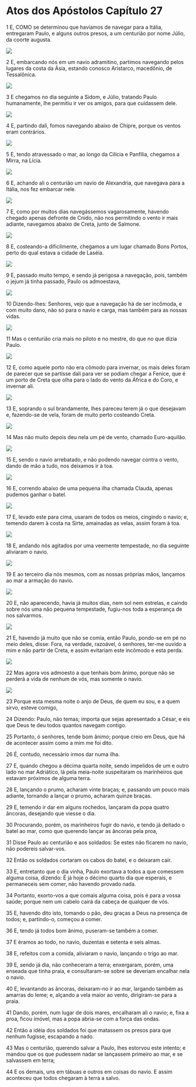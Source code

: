 # Atos dos Apóstolos Capítulo 27

1	E, COMO se determinou que havíamos de navegar para a Itália, entregaram Paulo, e alguns outros presos, a um centurião por nome Júlio, da coorte augusta.

![](.img/44_Ac_27_01_RG.jpg)

2	E, embarcando nós em um navio adramitino, partimos navegando pelos lugares da costa da Ásia, estando conosco Aristarco, macedônio, de Tessalônica.

![](.img/44_Ac_27_02_RG.jpg)

3	E chegamos no dia seguinte a Sidom, e Júlio, tratando Paulo humanamente, lhe permitiu ir ver os amigos, para que cuidassem dele.

![](.img/44_Ac_27_03_RG.jpg)

4	E, partindo dali, fomos navegando abaixo de Chipre, porque os ventos eram contrários.

![](.img/44_Ac_27_04_RG.jpg)

5	E, tendo atravessado o mar, ao longo da Cilícia e Panfília, chegamos a Mirra, na Lícia.

![](.img/44_Ac_27_05_RG.jpg)

6	E, achando ali o centurião um navio de Alexandria, que navegava para a Itália, nos fez embarcar nele.

![](.img/44_Ac_27_06_RG.jpg)

7	E, como por muitos dias navegássemos vagarosamente, havendo chegado apenas defronte de Cnido, não nos permitindo o vento ir mais adiante, navegamos abaixo de Creta, junto de Salmone.

![](.img/44_Ac_27_07_RG.jpg)

8	E, costeando-a dificilmente, chegamos a um lugar chamado Bons Portos, perto do qual estava a cidade de Laséia.

![](.img/44_Ac_27_08_RG.jpg)

9	E, passado muito tempo, e sendo já perigosa a navegação, pois, também o jejum já tinha passado, Paulo os admoestava,

![](.img/44_Ac_27_09_RG.jpg)

10	Dizendo-lhes: Senhores, vejo que a navegação há de ser incômoda, e com muito dano, não só para o navio e carga, mas também para as nossas vidas.

![](.img/44_Ac_27_10_RG.jpg)

11	Mas o centurião cria mais no piloto e no mestre, do que no que dizia Paulo.

![](.img/44_Ac_27_11_RG.jpg)

12	E, como aquele porto não era cômodo para invernar, os mais deles foram de parecer que se partisse dali para ver se podiam chegar a Fenice, que é um porto de Creta que olha para o lado do vento da África e do Coro, e invernar ali.

![](.img/44_Ac_27_12_RG.jpg)

13	E, soprando o sul brandamente, lhes pareceu terem já o que desejavam e, fazendo-se de vela, foram de muito perto costeando Creta.

![](.img/44_Ac_27_13_RG.jpg)

14	Mas não muito depois deu nela um pé de vento, chamado Euro-aquilão.

![](.img/44_Ac_27_14_RG.jpg)

15	E, sendo o navio arrebatado, e não podendo navegar contra o vento, dando de mão a tudo, nos deixamos ir à toa.

![](.img/44_Ac_27_15_RG.jpg)

16	E, correndo abaixo de uma pequena ilha chamada Clauda, apenas pudemos ganhar o batel.

![](.img/44_Ac_27_16_RG.jpg)

17	E, levado este para cima, usaram de todos os meios, cingindo o navio; e, temendo darem à costa na Sirte, amainadas as velas, assim foram à toa.

![](.img/44_Ac_27_17_RG.jpg)

18	E, andando nós agitados por uma veemente tempestade, no dia seguinte aliviaram o navio.

![](.img/44_Ac_27_18_RG.jpg)

19	E ao terceiro dia nós mesmos, com as nossas próprias mãos, lançamos ao mar a armação do navio.

![](.img/44_Ac_27_19_RG.jpg)

20	E, não aparecendo, havia já muitos dias, nem sol nem estrelas, e caindo sobre nós uma não pequena tempestade, fugiu-nos toda a esperança de nos salvarmos.

![](.img/44_Ac_27_20_RG.jpg)

21	E, havendo já muito que não se comia, então Paulo, pondo-se em pé no meio deles, disse: Fora, na verdade, razoável, ó senhores, ter-me ouvido a mim e não partir de Creta, e assim evitariam este incômodo e esta perda.

![](.img/44_Ac_27_21_RG.jpg)

22	Mas agora vos admoesto a que tenhais bom ânimo, porque não se perderá a vida de nenhum de vós, mas somente o navio.

![](.img/44_Ac_27_22_RG.jpg)

23	Porque esta mesma noite o anjo de Deus, de quem eu sou, e a quem sirvo, esteve comigo,

24	Dizendo: Paulo, não temas; importa que sejas apresentado a César, e eis que Deus te deu todos quantos navegam contigo.

25	Portanto, ó senhores, tende bom ânimo; porque creio em Deus, que há de acontecer assim como a mim me foi dito.

26	É, contudo, necessário irmos dar numa ilha.

27	E, quando chegou a décima quarta noite, sendo impelidos de um e outro lado no mar Adriático, lá pela meia-noite suspeitaram os marinheiros que estavam próximos de alguma terra.

28	E, lançando o prumo, acharam vinte braças; e, passando um pouco mais adiante, tornando a lançar o prumo, acharam quinze braças.

29	E, temendo ir dar em alguns rochedos, lançaram da popa quatro âncoras, desejando que viesse o dia.

30	Procurando, porém, os marinheiros fugir do navio, e tendo já deitado o batel ao mar, como que querendo lançar as âncoras pela proa,

31	Disse Paulo ao centurião e aos soldados: Se estes não ficarem no navio, não podereis salvar-vos.

32	Então os soldados cortaram os cabos do batel, e o deixaram cair.

33	E, entretanto que o dia vinha, Paulo exortava a todos a que comessem alguma coisa, dizendo: É já hoje o décimo quarto dia que esperais, e permaneceis sem comer, não havendo provado nada.

34	Portanto, exorto-vos a que comais alguma coisa, pois é para a vossa saúde; porque nem um cabelo cairá da cabeça de qualquer de vós.

35	E, havendo dito isto, tomando o pão, deu graças a Deus na presença de todos; e, partindo-o, começou a comer.

36	E, tendo já todos bom ânimo, puseram-se também a comer.

37	E éramos ao todo, no navio, duzentas e setenta e seis almas.

38	E, refeitos com a comida, aliviaram o navio, lançando o trigo ao mar.

39	E, sendo já dia, não conheceram a terra; enxergaram, porém, uma enseada que tinha praia, e consultaram-se sobre se deveriam encalhar nela o navio.

40	E, levantando as âncoras, deixaram-no ir ao mar, largando também as amarras do leme; e, alçando a vela maior ao vento, dirigiram-se para a praia.

41	Dando, porém, num lugar de dois mares, encalharam ali o navio; e, fixa a proa, ficou imóvel, mas a popa abria-se com a força das ondas.

42	Então a idéia dos soldados foi que matassem os presos para que nenhum fugisse, escapando a nado.

43	Mas o centurião, querendo salvar a Paulo, lhes estorvou este intento; e mandou que os que pudessem nadar se lançassem primeiro ao mar, e se salvassem em terra;

44	E os demais, uns em tábuas e outros em coisas do navio. E assim aconteceu que todos chegaram à terra a salvo.

